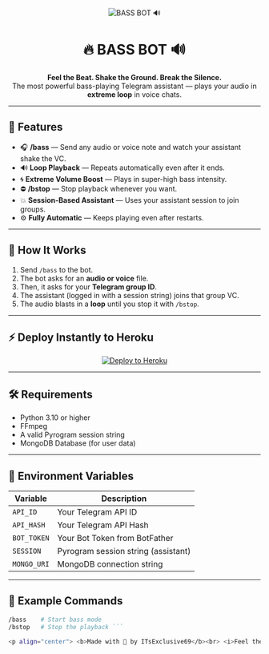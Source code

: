 <!-- 🌈 Animated Neon Header -->
<p align="center">
  <img src="https://readme-typing-svg.demolab.com?font=Orbitron&size=40&duration=3000&pause=1000&color=AA00FF&center=true&vCenter=true&width=900&lines=BASS+BOT+🔊;FEEL+THE+BEAT;PLAY+LOUD+STAY+BASSY!" alt="BASS BOT 🔊">
</p>

<h1 align="center">🔥 BASS BOT 🔊</h1>

<p align="center">
  <b>Feel the Beat. Shake the Ground. Break the Silence.</b><br>
  The most powerful bass-playing Telegram assistant — plays your audio in <b>extreme loop</b> in voice chats.  
</p>

---

## 🚀 Features

- 🎧 **/bass** — Send any audio or voice note and watch your assistant shake the VC.  
- 🔊 **Loop Playback** — Repeats automatically even after it ends.  
- 🌀 **Extreme Volume Boost** — Plays in super-high bass intensity.  
- ⛔ **/bstop** — Stop playback whenever you want.  
- 💥 **Session-Based Assistant** — Uses your assistant session to join groups.  
- ⚙️ **Fully Automatic** — Keeps playing even after restarts.  

---

## 🧠 How It Works

1. Send `/bass` to the bot.  
2. The bot asks for an **audio or voice** file.  
3. Then, it asks for your **Telegram group ID**.  
4. The assistant (logged in with a session string) joins that group VC.  
5. The audio blasts in a **loop** until you stop it with `/bstop`.  

---

## ⚡ Deploy Instantly to Heroku

<p align="center">
  <a href="https://heroku.com/deploy?template=https://github.com/iambuddy01/Bass">
    <img src="https://img.shields.io/badge/Deploy%20To%20Heroku-79589F?style=for-the-badge&logo=heroku&logoColor=white" alt="Deploy to Heroku">
  </a>
</p>

---

## 🛠️ Requirements

- Python 3.10 or higher  
- FFmpeg  
- A valid Pyrogram session string  
- MongoDB Database (for user data)  

---

## 🧩 Environment Variables

| Variable | Description |
|-----------|-------------|
| `API_ID` | Your Telegram API ID |
| `API_HASH` | Your Telegram API Hash |
| `BOT_TOKEN` | Your Bot Token from BotFather |
| `SESSION` | Pyrogram session string (assistant) |
| `MONGO_URI` | MongoDB connection string |

---

## 💫 Example Commands

```bash
/bass    # Start bass mode
/bstop   # Stop the playback ```

<p align="center"> <b>Made with 💜 by ITsExclusive69</b><br> <i>Feel the bass. Disturb the peace.</i> </p>
